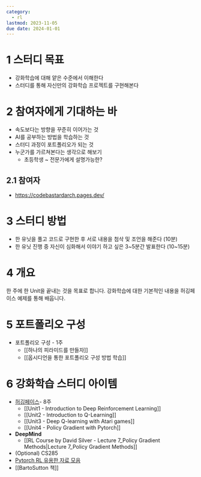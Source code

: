 ```yaml
---
category:
  - rl
lastmod: 2023-11-05
due date: 2024-01-01
---
```

# 1 스터디 목표
- 강화학습에 대해 얕은 수준에서 이해한다
- 스터디를 통해 자신만의 강화학습 프로젝트를 구현해본다

# 2 참여자에게 기대하는 바
- 속도보다는 방향을 꾸준히 이어가는 것
- AI를 공부하는 방법을 학습하는 것
- 스터디 과정이 포트폴리오가 되는 것
- 누군가를 가르쳐본다는 생각으로 해보기
	- 초등학생 ~ 전문가에게 설명가능한?

## 2.1 참여자
- https://codebastardarch.pages.dev/

# 3 스터디 방법
- 한 유닛을 풀고 코드로 구현한 후 서로 내용을 첨삭 및 조언을 해준다 (10분)
- 한 유닛 진행 중 자신이 심화해서 이야기 하고 싶은 3\~5분간 발표한다 (10\~15분)

# 4 개요
한 주에 한 Unit을 끝내는 것을 목표로 합니다. 강화학습에 대한 기본적인 내용을 허깅페이스 예제를 통해 배웁니다.

# 5 포트폴리오 구성
- 포트폴리오 구성 - 1주
	-  [[하나의 피라미드를 만들자]]
	-  [[옵시디언을 통한 포트폴리오 구성 방법 학습]]

# 6 강화학습 스터디 아이템
- [허깅페이스](https://huggingface.co/learn/deep-rl-course/unit0/introduction)- 8주
	- [[Unit1 - Introduction to Deep Reinforcement Learning]]
	- [[Unit2 - Introduction to Q-Learning]]
	- [[Unit3 - Deep Q-learning with Atari games]]
	- [[Unit4 - Policy Gradient with Pytorch]]
- **DeepMind**
	- [[RL Course by David Silver - Lecture 7_Policy Gradient Methods|Lecture 7_Policy Gradient Methods]]
- (Optional) CS285
- [Pytorch RL 유용한 자료 모음](https://pytorch.org/rl/reference/generated/knowledge_base/RESOURCES.html)
- [[BartoSutton 책]]




